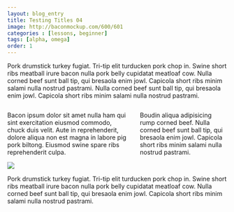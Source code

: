 ```yaml
---
layout: blog_entry
title: Testing Titles 04
image: http://baconmockup.com/600/601
categories : [lessons, beginner]
tags: [alpha, omega]
order: 1
---
```

<p>Pork drumstick turkey fugiat. Tri-tip elit turducken pork chop in. Swine short ribs meatball irure bacon nulla pork belly cupidatat meatloaf cow. Nulla corned beef sunt ball tip, qui bresaola enim jowl. Capicola short ribs minim salami nulla nostrud pastrami. Nulla corned beef sunt ball tip, qui bresaola enim jowl. Capicola short ribs minim salami nulla nostrud pastrami.</p>

<div class="row">
  <div class="seven columns">
    <p>Bacon ipsum dolor sit amet nulla ham qui sint exercitation eiusmod commodo, chuck duis velit. Aute in reprehenderit, dolore aliqua non est magna in labore pig pork biltong. Eiusmod swine spare ribs reprehenderit culpa.</p>
    <p>Boudin aliqua adipisicing rump corned beef. Nulla corned beef sunt ball tip, qui bresaola enim jowl. Capicola short ribs minim salami nulla nostrud pastrami.</p>
  </div>
  <div class="five columns">
    <img src="http://baconmockup.com/300/200" />
  </div>
</div>

<p>Pork drumstick turkey fugiat. Tri-tip elit turducken pork chop in. Swine short ribs meatball irure bacon nulla pork belly cupidatat meatloaf cow. Nulla corned beef sunt ball tip, qui bresaola enim jowl. Capicola short ribs minim salami nulla nostrud pastrami.</p>


